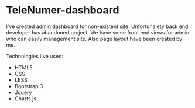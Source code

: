 # TeleNumer-dashboard
I've created admin dashboard for non-existent site. Unfortunalety back end developer has abandoned project. We have some front end views for admin who can easily management site. 
Also page layout have been created by me. 

Technologies i've used:
- HTML5
- CSS
- LESS
- Bootstrap 3
- Jquery
- Charts.js
